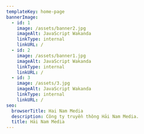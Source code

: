 ```yaml
---
templateKey: home-page
bannerImage:
  - id: 1
    image: /assets/banner2.jpg
    imageAlt: JavaScript Wakanda
    linkType: internal
    linkURL: /
  - id: 2
    image: /assets/banner1.jpg
    imageAlt: JavaScript Wakanda
    linkType: internal
    linkURL: /
  - id: 3
    image: /assets/3.jpg
    imageAlt: JavaScript Wakanda
    linkType: internal
    linkURL: /
seo:
  browserTitle: Hai Nam Media
  description: Công ty truyền thông Hải Nam Media.
  title: Hải Nam Media
---
```


